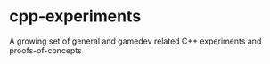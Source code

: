 # cpp-experiments
A growing set of general and gamedev related C++ experiments and proofs-of-concepts
